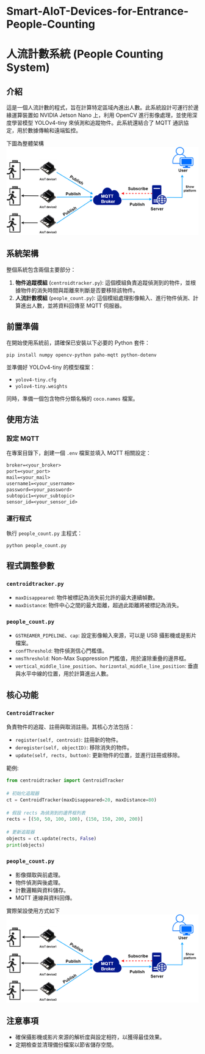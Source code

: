 # Smart-AIoT-Devices-for-Entrance-People-Counting

# 人流計數系統 (People Counting System)

## 介紹
這是一個人流計數的程式，旨在計算特定區域內進出人數。此系統設計可運行於邊緣運算裝置如 NVIDIA Jetson Nano 上，利用 OpenCV 進行影像處理，並使用深度學習模型 YOLOv4-tiny 來偵測和追蹤物件。此系統還結合了 MQTT 通訊協定，用於數據傳輸和遠端監控。

下圖為整體架構
![image](https://github.com/willy3368/Smart-AIoT-Devices-for-Entrance-People-Counting/blob/main/img/%E6%9E%B6%E6%A7%8B%E5%9C%96.png)

## 系統架構
整個系統包含兩個主要部分：
1. **物件追蹤模組** (`centroidtracker.py`): 這個模組負責追蹤偵測到的物件，並根據物件的消失時間與距離來判斷是否要移除該物件。
2. **人流計數模組** (`people_count.py`): 這個模組處理影像輸入、進行物件偵測、計算進出人數，並將資料回傳至 MQTT 伺服器。

## 前置準備
在開始使用系統前，請確保已安裝以下必要的 Python 套件：
```
pip install numpy opencv-python paho-mqtt python-dotenv
```
並準備好 YOLOv4-tiny 的模型檔案：
- `yolov4-tiny.cfg`
- `yolov4-tiny.weights`

同時，準備一個包含物件分類名稱的 `coco.names` 檔案。

## 使用方法
### 設定 MQTT
在專案目錄下，創建一個 `.env` 檔案並填入 MQTT 相關設定：
```
broker=<your_broker>
port=<your_port>
mail=<your_mail>
username1=<your_username>
password=<your_password>
subtopic1=<your_subtopic>
sensor_id=<your_sensor_id>
```

### 運行程式
執行 `people_count.py` 主程式：
```
python people_count.py
```

## 程式調整參數
### `centroidtracker.py`
- `maxDisappeared`: 物件被標記為消失前允許的最大連續幀數。
- `maxDistance`: 物件中心之間的最大距離，超過此距離將被標記為消失。

### `people_count.py`
- `GSTREAMER_PIPELINE`、`cap`: 設定影像輸入來源，可以是 USB 攝影機或是影片檔案。
- `confThreshold`: 物件偵測信心門檻值。
- `nmsThreshold`: Non-Max Suppression 門檻值，用於濾除重疊的邊界框。
- `vertical_middle_line_position`、`horizontal_middle_line_position`: 垂直與水平中線的位置，用於計算進出人數。

## 核心功能
### `CentroidTracker`
負責物件的追蹤、註冊與取消註冊。其核心方法包括：
- `register(self, centroid)`: 註冊新的物件。
- `deregister(self, objectID)`: 移除消失的物件。
- `update(self, rects, buttom)`: 更新物件的位置，並進行註冊或移除。

範例:
```python
from centroidtracker import CentroidTracker

# 初始化追蹤器
ct = CentroidTracker(maxDisappeared=20, maxDistance=80)

# 假設 rects 為偵測到的邊界框列表
rects = [(50, 50, 100, 100), (150, 150, 200, 200)]

# 更新追蹤器
objects = ct.update(rects, False)
print(objects)
```

### `people_count.py`
- 影像擷取與前處理。
- 物件偵測與後處理。
- 計數邏輯與資料儲存。
- MQTT 連線與資料回傳。

實際架設使用方式如下
![image](https://github.com/willy3368/Smart-AIoT-Devices-for-Entrance-People-Counting/blob/main/img/%E6%9E%B6%E6%A7%8B%E5%9C%96.png)

## 注意事項
- 確保攝影機或影片來源的解析度與設定相符，以獲得最佳效果。
- 定期檢查並清理備份檔案以節省儲存空間。
